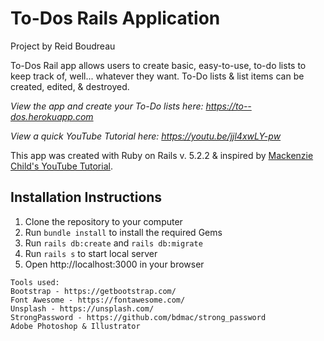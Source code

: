 # To-Dos Rails Application
Project by Reid Boudreau

To-Dos Rail app allows users to create basic, easy-to-use, to-do lists to keep track of, well... whatever they want.  To-Do lists & list items can be created, edited, & destroyed.

*View the app and create your To-Do lists here: https://to--dos.herokuapp.com*

*View a quick YouTube Tutorial here: https://youtu.be/jjl4xwLY-pw*

This app was created with Ruby on Rails v. 5.2.2 & inspired by [Mackenzie Child's YouTube Tutorial](https://youtu.be/fd1Vn-Wvy2w).

Installation Instructions
-------------------------------------

1. Clone the repository to your computer
2. Run ```bundle install``` to install the required Gems
3. Run ```rails db:create``` and ```rails db:migrate```
4. Run ```rails s``` to start local server
5. Open http://localhost:3000 in your browser


```
Tools used:
Bootstrap - https://getbootstrap.com/
Font Awesome - https://fontawesome.com/
Unsplash - https://unsplash.com/
StrongPassword - https://github.com/bdmac/strong_password
Adobe Photoshop & Illustrator
```
